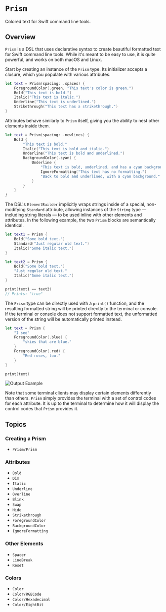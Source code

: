 # ``Prism``

Colored text for Swift command line tools.

## Overview

`Prism` is a DSL that uses declarative syntax to create beautiful formatted text for Swift command line tools. While it's meant to be easy to use, it is quite powerful, and works on both macOS and Linux.

Start by creating an instance of the `Prism` type. Its initializer accepts a closure, which you populate with various attributes.

```swift
let text = Prism(spacing: .spaces) {
    ForegroundColor(.green, "This text's color is green.")
    Bold("This text is bold.")
    Italic("This text is italic.")
    Underline("This text is underlined.")
    Strikethrough("This text has a strikethrough.")
}
```

Attributes behave similarly to `Prism` itself, giving you the ability to nest other elements inside them. 

```swift
let text = Prism(spacing: .newlines) {
    Bold {
        "This text is bold."
        Italic("This text is bold and italic.")
        Underline("This text is bold and underlined.")
        BackgroundColor(.cyan) {
            Underline {
                "This text is bold, underlined, and has a cyan background."
                IgnoreFormatting("This text has no formatting.")
                "Back to bold and underlined, with a cyan background."
            }
        }
    }
}
```

The DSL's `ElementBuilder` implicitly wraps strings inside of a special, non-modifying `Standard` attribute, allowing instances of the `String` type — including string literals — to be used inline with other elements and attributes. In the following example, the two `Prism` blocks are semantically identical.

```swift
let text1 = Prism {
    Bold("Some bold text.")
    Standard("Just regular old text.")
    Italic("Some italic text.")
}

let text2 = Prism {
    Bold("Some bold text.")
    "Just regular old text."
    Italic("Some italic text.")
}

print(text1 == text2)
// Prints: "true"
```

The `Prism` type can be directly used with a `print()` function, and the resulting formatted string will be printed directly to the terminal or console. If the terminal or console does not support formatted text, the unformatted version of the string will be automatically printed instead.

```swift
let text = Prism {
    "I see"
    ForegroundColor(.blue) {
        "skies that are blue."
    }
    ForegroundColor(.red) {
        "Red roses, too."
    }
}

print(text)
```

![Output Example](output-example)

Note that some terminal clients may display certain elements differently than others. `Prism` simply provides the terminal with a set of control codes for each attribute. It is up to the terminal to determine how it will display the control codes that `Prism` provides it.

## Topics

### Creating a Prism

- ``Prism/Prism``

### Attributes

- ``Bold``
- ``Dim``
- ``Italic``
- ``Underline``
- ``Overline``
- ``Blink``
- ``Swap``
- ``Hide``
- ``Strikethrough``
- ``ForegroundColor``
- ``BackgroundColor``
- ``IgnoreFormatting``

### Other Elements

- ``Spacer``
- ``LineBreak``
- ``Reset``

### Colors

- ``Color``
- ``Color/RGBCode``
- ``Color/Hexadecimal``
- ``Color/EightBit``
